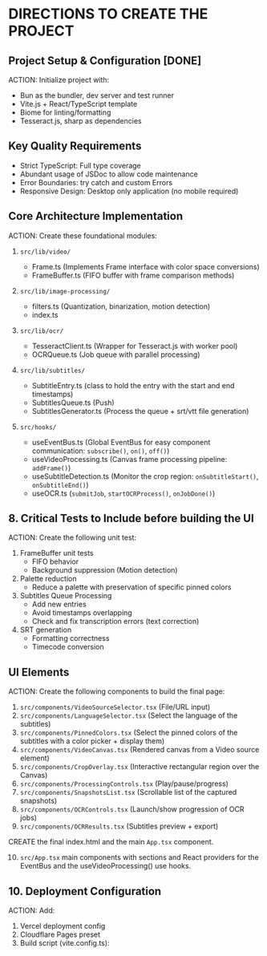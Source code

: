 # DIRECTIONS TO CREATE THE PROJECT

## Project Setup & Configuration [DONE]

ACTION: Initialize project with:
- Bun as the bundler, dev server and test runner
- Vite.js + React/TypeScript template
- Biome for linting/formatting
- Tesseract.js, sharp as dependencies

## Key Quality Requirements

* Strict TypeScript: Full type coverage
* Abundant usage of JSDoc to allow code maintenance
* Error Boundaries: try catch and custom Errors
* Responsive Design: Desktop only application (no mobile required)

## Core Architecture Implementation

ACTION: Create these foundational modules:

1. `src/lib/video/`
   - Frame.ts (Implements Frame interface with color space conversions)
   - FrameBuffer.ts (FIFO buffer with frame comparison methods)

2. `src/lib/image-processing/`
   - filters.ts (Quantization, binarization, motion detection)
   - index.ts 

2. `src/lib/ocr/`
   - TesseractClient.ts (Wrapper for Tesseract.js with worker pool)
   - OCRQueue.ts (Job queue with parallel processing)

3. `src/lib/subtitles/`
   - SubtitleEntry.ts (class to hold the entry with the start and end timestamps)
   - SubtitlesQueue.ts (Push)
   - SubtitlesGenerator.ts (Process the queue + srt/vtt file generation)

4. `src/hooks/`
   - useEventBus.ts (Global EventBus for easy component communication: `subscribe()`, `on()`, `off()`)
   - useVideoProcessing.ts (Canvas frame processing pipeline: `addFrame()`)
   - useSubtitleDetection.ts (Monitor the crop region: `onSubtitleStart()`, `onSubtitleEnd()`)
   - useOCR.ts (`submitJob`, `startOCRProcess()`, `onJobDone()`)

## 8. Critical Tests to Include before building the UI

ACTION: Create the following unit test:

1. FrameBuffer unit tests
   - FIFO behavior
   - Background suppression (Motion detection)
2. Palette reduction
   - Reduce a palette with preservation of specific pinned colors
3. Subtitles Queue Processing
   - Add new entries
   - Avoid timestamps overlapping
   - Check and fix transcription errors (text correction)
4. SRT generation
   - Formatting correctness
   - Timecode conversion

## UI Elements

ACTION: Create the following components to build the final page:

1. `src/components/VideoSourceSelector.tsx` (File/URL input)
2. `src/components/LanguageSelector.tsx` (Select the language of the subtitles)
3. `src/components/PinnedColors.tsx` (Select the pinned colors of the subtitles with a color picker + display them)
4. `src/components/VideoCanvas.tsx` (Rendered canvas from a Video source element)
5. `src/components/CropOverlay.tsx` (Interactive rectangular region over the Canvas)
6. `src/components/ProcessingControls.tsx` (Play/pause/progress)
7. `src/components/SnapshotsList.tsx` (Scrollable list of the captured snapshots)
8. `src/components/OCRControls.tsx` (Launch/show progression of OCR jobs)
9. `src/components/OCRResults.tsx` (Subtitles preview + export)

CREATE the final index.html and the main `App.tsx` component.

10. `src/App.tsx` main components with sections and React providers for the EventBus and the useVideoProcessing() use hooks.

## 10. Deployment Configuration

ACTION: Add:
1. Vercel deployment config
2. Cloudflare Pages preset
3. Build script (vite.config.ts):

